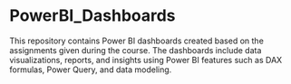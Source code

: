 # PowerBI_Dashboards
This repository contains Power BI dashboards created based on the assignments given during the course. The dashboards include data visualizations, reports, and insights using Power BI features such as DAX formulas, Power Query, and data modeling.
